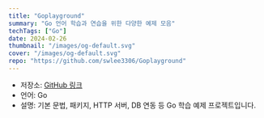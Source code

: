 ```yaml
---
title: "Goplayground"
summary: "Go 언어 학습과 연습을 위한 다양한 예제 모음"
techTags: ["Go"]
date: 2024-02-26
thumbnail: "/images/og-default.svg"
cover: "/images/og-default.svg"
repo: "https://github.com/swlee3306/Goplayground"
---
```


- 저장소: [GitHub 링크](https://github.com/swlee3306/Goplayground)
- 언어: Go
- 설명: 기본 문법, 패키지, HTTP 서버, DB 연동 등 Go 학습 예제 프로젝트입니다.
